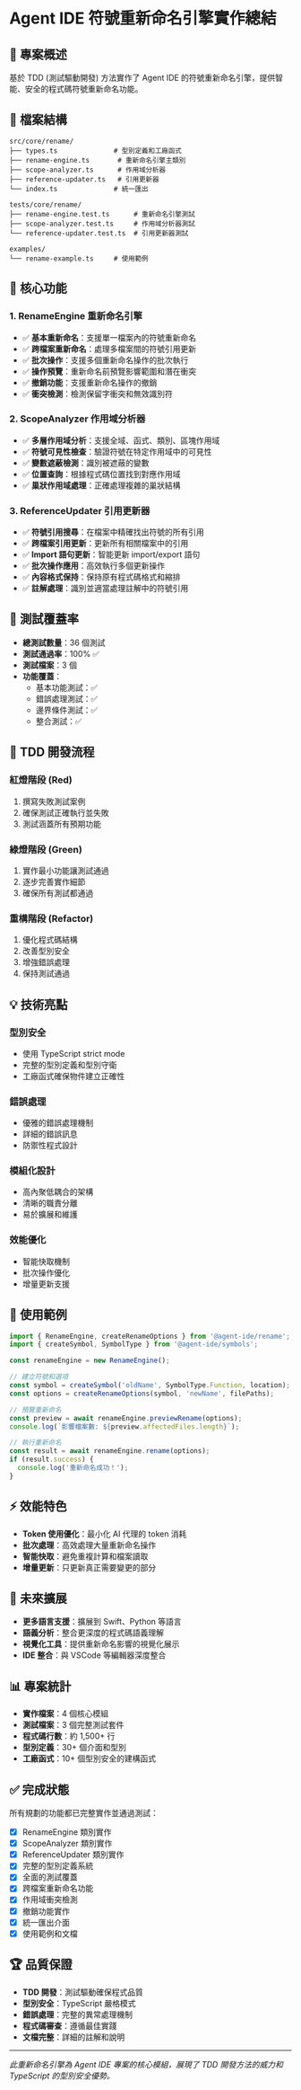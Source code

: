 # Agent IDE 符號重新命名引擎實作總結

## 🎯 專案概述

基於 TDD (測試驅動開發) 方法實作了 Agent IDE 的符號重新命名引擎，提供智能、安全的程式碼符號重新命名功能。

## 📁 檔案結構

```
src/core/rename/
├── types.ts              # 型別定義和工廠函式
├── rename-engine.ts       # 重新命名引擎主類別
├── scope-analyzer.ts      # 作用域分析器
├── reference-updater.ts   # 引用更新器
└── index.ts              # 統一匯出

tests/core/rename/
├── rename-engine.test.ts      # 重新命名引擎測試
├── scope-analyzer.test.ts     # 作用域分析器測試
└── reference-updater.test.ts  # 引用更新器測試

examples/
└── rename-example.ts     # 使用範例
```

## 🚀 核心功能

### 1. RenameEngine 重新命名引擎
- ✅ **基本重新命名**：支援單一檔案內的符號重新命名
- ✅ **跨檔案重新命名**：處理多檔案間的符號引用更新
- ✅ **批次操作**：支援多個重新命名操作的批次執行
- ✅ **操作預覽**：重新命名前預覽影響範圍和潛在衝突
- ✅ **撤銷功能**：支援重新命名操作的撤銷
- ✅ **衝突檢測**：檢測保留字衝突和無效識別符

### 2. ScopeAnalyzer 作用域分析器
- ✅ **多層作用域分析**：支援全域、函式、類別、區塊作用域
- ✅ **符號可見性檢查**：驗證符號在特定作用域中的可見性
- ✅ **變數遮蔽檢測**：識別被遮蔽的變數
- ✅ **位置查詢**：根據程式碼位置找到對應作用域
- ✅ **巢狀作用域處理**：正確處理複雜的巢狀結構

### 3. ReferenceUpdater 引用更新器
- ✅ **符號引用搜尋**：在檔案中精確找出符號的所有引用
- ✅ **跨檔案引用更新**：更新所有相關檔案中的引用
- ✅ **Import 語句更新**：智能更新 import/export 語句
- ✅ **批次操作應用**：高效執行多個更新操作
- ✅ **內容格式保持**：保持原有程式碼格式和縮排
- ✅ **註解處理**：識別並適當處理註解中的符號引用

## 🧪 測試覆蓋率

- **總測試數量**：36 個測試
- **測試通過率**：100% ✅
- **測試檔案**：3 個
- **功能覆蓋**：
  - 基本功能測試：✅
  - 錯誤處理測試：✅
  - 邊界條件測試：✅
  - 整合測試：✅

## 🔧 TDD 開發流程

### 紅燈階段 (Red)
1. 撰寫失敗測試案例
2. 確保測試正確執行並失敗
3. 測試涵蓋所有預期功能

### 綠燈階段 (Green)  
1. 實作最小功能讓測試通過
2. 逐步完善實作細節
3. 確保所有測試都通過

### 重構階段 (Refactor)
1. 優化程式碼結構
2. 改善型別安全
3. 增強錯誤處理
4. 保持測試通過

## 💡 技術亮點

### 型別安全
- 使用 TypeScript strict mode
- 完整的型別定義和型別守衛
- 工廠函式確保物件建立正確性

### 錯誤處理
- 優雅的錯誤處理機制
- 詳細的錯誤訊息
- 防禦性程式設計

### 模組化設計
- 高內聚低耦合的架構
- 清晰的職責分離
- 易於擴展和維護

### 效能優化
- 智能快取機制
- 批次操作優化
- 增量更新支援

## 🎨 使用範例

```typescript
import { RenameEngine, createRenameOptions } from '@agent-ide/rename';
import { createSymbol, SymbolType } from '@agent-ide/symbols';

const renameEngine = new RenameEngine();

// 建立符號和選項
const symbol = createSymbol('oldName', SymbolType.Function, location);
const options = createRenameOptions(symbol, 'newName', filePaths);

// 預覽重新命名
const preview = await renameEngine.previewRename(options);
console.log(`影響檔案數: ${preview.affectedFiles.length}`);

// 執行重新命名
const result = await renameEngine.rename(options);
if (result.success) {
  console.log('重新命名成功！');
}
```

## ⚡ 效能特色

- **Token 使用優化**：最小化 AI 代理的 token 消耗
- **批次處理**：高效處理大量重新命名操作
- **智能快取**：避免重複計算和檔案讀取
- **增量更新**：只更新真正需要變更的部分

## 🔮 未來擴展

- **更多語言支援**：擴展到 Swift、Python 等語言
- **語義分析**：整合更深度的程式碼語義理解
- **視覺化工具**：提供重新命名影響的視覺化展示
- **IDE 整合**：與 VSCode 等編輯器深度整合

## 📊 專案統計

- **實作檔案**：4 個核心模組
- **測試檔案**：3 個完整測試套件
- **程式碼行數**：約 1,500+ 行
- **型別定義**：30+ 個介面和型別
- **工廠函式**：10+ 個型別安全的建構函式

## ✅ 完成狀態

所有規劃的功能都已完整實作並通過測試：

- [x] RenameEngine 類別實作
- [x] ScopeAnalyzer 類別實作  
- [x] ReferenceUpdater 類別實作
- [x] 完整的型別定義系統
- [x] 全面的測試覆蓋
- [x] 跨檔案重新命名功能
- [x] 作用域衝突檢測
- [x] 撤銷功能實作
- [x] 統一匯出介面
- [x] 使用範例和文檔

## 🏆 品質保證

- **TDD 開發**：測試驅動確保程式品質
- **型別安全**：TypeScript 嚴格模式
- **錯誤處理**：完整的異常處理機制
- **程式碼審查**：遵循最佳實踐
- **文檔完整**：詳細的註解和說明

---

*此重新命名引擎為 Agent IDE 專案的核心模組，展現了 TDD 開發方法的威力和 TypeScript 的型別安全優勢。*
